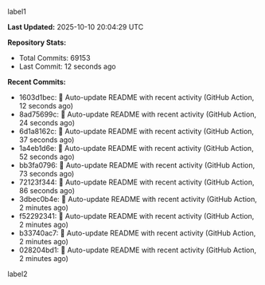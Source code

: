 
label1 
<!-- ACTIVITY_START -->
**Last Updated:** 2025-10-10 20:04:29 UTC

**Repository Stats:**
- Total Commits: 69153
- Last Commit: 12 seconds ago

**Recent Commits:**
- 1603d1bec: 🤖 Auto-update README with recent activity (GitHub Action, 12 seconds ago)
- 8ad75699c: 🤖 Auto-update README with recent activity (GitHub Action, 24 seconds ago)
- 6d1a8162c: 🤖 Auto-update README with recent activity (GitHub Action, 37 seconds ago)
- 1a4eb1d6e: 🤖 Auto-update README with recent activity (GitHub Action, 52 seconds ago)
- bb3fa0796: 🤖 Auto-update README with recent activity (GitHub Action, 73 seconds ago)
- 72123f344: 🤖 Auto-update README with recent activity (GitHub Action, 86 seconds ago)
- 3dbec0b4e: 🤖 Auto-update README with recent activity (GitHub Action, 2 minutes ago)
- f52292341: 🤖 Auto-update README with recent activity (GitHub Action, 2 minutes ago)
- b33740ac7: 🤖 Auto-update README with recent activity (GitHub Action, 2 minutes ago)
- 028204bd1: 🤖 Auto-update README with recent activity (GitHub Action, 2 minutes ago)
<!-- ACTIVITY_END -->

label2
